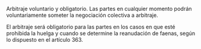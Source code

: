 Arbitraje voluntario y obligatorio. Las partes en cualquier momento podrán voluntariamente someter la negociación colectiva a arbitraje.

El arbitraje será obligatorio para las partes en los casos en que esté prohibida la huelga y cuando se determine la reanudación de faenas, según lo dispuesto en el artículo 363.
